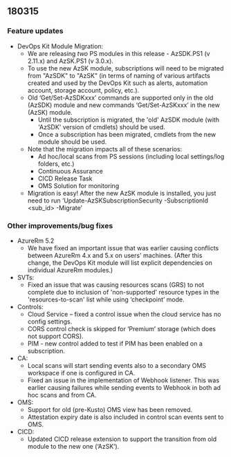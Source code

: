 ## 180315
### Feature updates

*	DevOps Kit Module Migration: 
    *	We are releasing *two* PS modules in this release - AzSDK.PS1 (v 2.11.x) and AzSK.PS1 (v 3.0.x). 
    *	To use the new AzSK module, subscriptions will need to be migrated from "AzSDK" to "AzSK" (in terms of naming of various  artifacts created and used by the DevOps Kit such as alerts, automation account, storage account, policy, etc.).
     *	Old ‘Get/Set-AzSDKxxx’ commands are supported only in the old (AzSDK) module and new commands ‘Get/Set-AzSKxxx’ in the new (AzSK) module.
        *	Until the subscription is migrated, the 'old' AzSDK module (with 'AzSDK' version of cmdlets) should be used.
        *	Once a subscription has been migrated, cmdlets from the new module should be used.
     *	Note that the migration impacts all of these scenarios:
        *	Ad hoc/local scans from PS sessions (including local settings/log folders, etc.)
        *	Continuous Assurance
        *	CICD Release Task
        *	OMS Solution for monitoring
    *	Migration is easy! After the new AzSK module is installed, you just need to run ‘Update-AzSKSubscriptionSecurity -SubscriptionId <sub_id> -Migrate’
 
### Other improvements/bug fixes

*	AzureRm 5.2 
    *	We have fixed an important issue that was earlier causing conflicts between AzureRm 4.x and 5.x on users' machines. (After this change, the DevOps Kit module will list explicit dependencies on individual AzureRm modules.)
*	SVTs: 
    *	Fixed an issue that was causing resources scans (GRS) to not complete due to inclusion of 'non-supported' resource types in the 'resources-to-scan' list while using ‘checkpoint’ mode.
*	Controls:
    * Cloud Service – fixed a control issue when the cloud service has no config settings.
    *	CORS control check is skipped for ‘Premium’ storage (which does not support CORS).
    *	PIM - new control added to test if PIM has been enabled on a subscription.
*	CA:
     *	Local scans will start sending events also to a secondary OMS workspace if one is configured in CA.
     *	Fixed an issue in the implementation of Webhook listener. This was earlier causing failures while sending events to Webhook in both ad hoc scans and from CA. 
*	OMS:
     *	Support for old (pre-Kusto) OMS view has been removed.
     *	Attestation expiry date is also included in control scan events sent to OMS.
*	CICD: 
     *  Updated CICD release extension to support the transition from old module to the new one (‘AzSK’).

